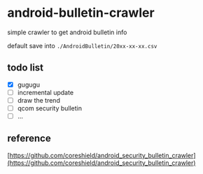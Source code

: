 # android-bulletin-crawler

simple crawler to get android bulletin info

default save into `./AndroidBulletin/20xx-xx-xx.csv`

## todo list

- [x] gugugu
- [ ] incremental update
- [ ] draw the trend
- [ ] qcom security bulletin
- [ ] ...

## reference

[https://github.com/coreshield/android_security_bulletin_crawler](https://github.com/coreshield/android_security_bulletin_crawler)

